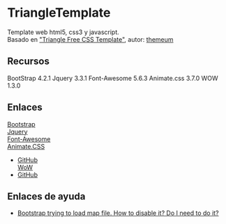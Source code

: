 TriangleTemplate  
================  

Template web html5, css3 y javascript.  
Basado en ["Triangle Free CSS Template"](http://preview.astemplates.com/itempreview/538), autor: [themeum](https://www.themeum.com/)  

Recursos  
--------  

BootStrap 4.2.1
Jquery 3.3.1
Font-Awesome 5.6.3
Animate.css 3.7.0
WOW 1.3.0
  
Enlaces  
-------  

[Bootstrap](https://getbootstrap.com/)  
[Jquery](https://jquery.com/)  
[Font-Awesome](https://fontawesome.com/)  
[Animate.CSS](https://daneden.github.io/animate.css/)
  - [GitHub](https://github.com/daneden/animate.css)  
[WoW](https://wowjs.uk)  
  - [GitHub](https://github.com/graingert/WOW)  
  

Enlaces de ayuda  
----------------  
  
  - [Bootstrap trying to load map file. How to disable it? Do I need to do it?](https://stackoverflow.com/questions/21773376/bootstrap-trying-to-load-map-file-how-to-disable-it-do-i-need-to-do-it) 

